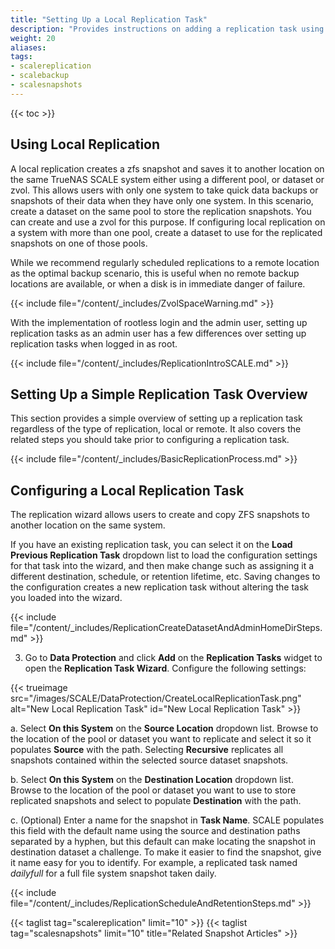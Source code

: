 ```yaml
---
title: "Setting Up a Local Replication Task"
description: "Provides instructions on adding a replication task using different pools or datasets on the same TrueNAS system."
weight: 20
aliases:
tags:
- scalereplication
- scalebackup
- scalesnapshots
---
```


{{< toc >}}


## Using Local Replication

A local replication creates a zfs snapshot and saves it to another location on the same TrueNAS SCALE system either using a different pool, or dataset or zvol.
This allows users with only one system to take quick data backups or snapshots of their data when they have only one system.
In this scenario, create a dataset on the same pool to store the replication snapshots. You can create and use a zvol for this purpose.
If configuring local replication on a system with more than one pool, create a dataset to use for the replicated snapshots on one of those pools.

While we recommend regularly scheduled replications to a remote location as the optimal backup scenario, this is useful when no remote backup locations are available, or when a disk is in immediate danger of failure.

{{< include file="/content/_includes/ZvolSpaceWarning.md" >}}

With the implementation of rootless login and the admin user, setting up replication tasks as an admin user has a few differences over setting up replication tasks when logged in as root.

{{< include file="/content/_includes/ReplicationIntroSCALE.md" >}}

## Setting Up a Simple Replication Task Overview
This section provides a simple overview of setting up a replication task regardless of the type of replication, local or remote.
It also covers the related steps you should take prior to configuring a replication task.

{{< include file="/content/_includes/BasicReplicationProcess.md" >}}

## Configuring a Local Replication Task

The replication wizard allows users to create and copy ZFS snapshots to another location on the same system.

If you have an existing replication task, you can select it on the **Load Previous Replication Task** dropdown list to load the configuration settings for that task into the wizard, and then make change such as assigning it a different destination, schedule, or retention lifetime, etc.
Saving changes to the configuration creates a new replication task without altering the task you loaded into the wizard.

{{< include file="/content/_includes/ReplicationCreateDatasetAndAdminHomeDirSteps.md" >}}

3. Go to **Data Protection** and click **Add** on the **Replication Tasks** widget to open the **Replication Task Wizard**. Configure the following settings:

{{< trueimage src="/images/SCALE/DataProtection/CreateLocalReplicationTask.png" alt="New Local Replication Task" id="New Local Replication Task" >}}

   a. Select **On this System** on the **Source Location** dropdown list.
      Browse to the location of the pool or dataset you want to replicate and select it so it populates **Source** with the path.
      Selecting **Recursive** replicates all snapshots contained within the selected source dataset snapshots.

   b. Select **On this System** on the **Destination Location** dropdown list.
      Browse to the location of the pool or dataset you want to use to store replicated snapshots and select to populate **Destination** with the path.

   c. (Optional) Enter a name for the snapshot in **Task Name**.
      SCALE populates this field with the default name using the source and destination paths separated by a hyphen, but this default can make locating the snapshot in destination dataset a challenge.
      To make it easier to find the snapshot, give it name easy for you to identify. For example, a replicated task named *dailyfull* for a full file system snapshot taken daily.

{{< include file="/content/_includes/ReplicationScheduleAndRetentionSteps.md" >}}

{{< taglist tag="scalereplication" limit="10" >}}
{{< taglist tag="scalesnapshots" limit="10" title="Related Snapshot Articles" >}}
